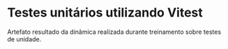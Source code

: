 # Testes unitários utilizando Vitest
Artefato resultado da dinâmica realizada durante treinamento sobre testes de unidade.
